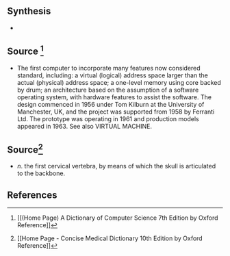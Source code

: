 ## Synthesis
- 
## Source [^1]
- The first computer to incorporate many features now considered standard, including: a virtual (logical) address space larger than the actual (physical) address space; a one-level memory using core backed by drum; an architecture based on the assumption of a software operating system, with hardware features to assist the software. The design commenced in 1956 under Tom Kilburn at the University of Manchester, UK, and the project was supported from 1958 by Ferranti Ltd. The prototype was operating in 1961 and production models appeared in 1963. See also VIRTUAL MACHINE.
## Source[^2]
- $n$. the first cervical vertebra, by means of which the skull is articulated to the backbone.
## References

[^1]: [[(Home Page) A Dictionary of Computer Science 7th Edition by Oxford Reference]]
[^2]: [[Home Page - Concise Medical Dictionary 10th Edition by Oxford Reference]]